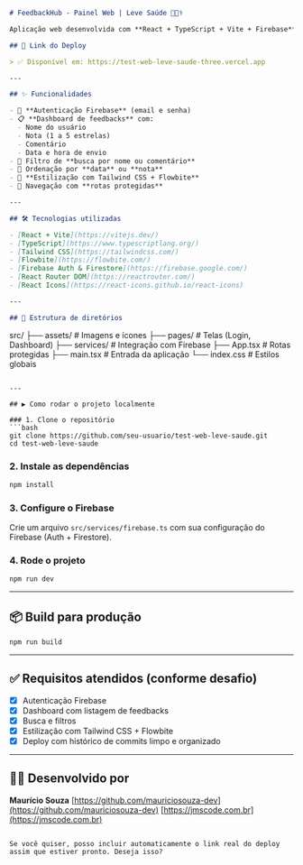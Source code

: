 ```md
# FeedbackHub - Painel Web | Leve Saúde 💬🧑‍⚕️

Aplicação web desenvolvida com **React + TypeScript + Vite + Firebase**, para administração e visualização de feedbacks enviados por usuários através do aplicativo mobile da Leve Saúde.

## 🔗 Link do Deploy

> ✅ Disponível em: https://test-web-leve-saude-three.vercel.app

---

## ✨ Funcionalidades

- 🔐 **Autenticação Firebase** (email e senha)
- 📋 **Dashboard de feedbacks** com:
  - Nome do usuário
  - Nota (1 a 5 estrelas)
  - Comentário
  - Data e hora de envio
- 🔎 Filtro de **busca por nome ou comentário**
- 🔄 Ordenação por **data** ou **nota**
- 🎨 **Estilização com Tailwind CSS + Flowbite**
- 🧭 Navegação com **rotas protegidas**

---

## 🛠️ Tecnologias utilizadas

- [React + Vite](https://vitejs.dev/)
- [TypeScript](https://www.typescriptlang.org/)
- [Tailwind CSS](https://tailwindcss.com/)
- [Flowbite](https://flowbite.com/)
- [Firebase Auth & Firestore](https://firebase.google.com/)
- [React Router DOM](https://reactrouter.com/)
- [React Icons](https://react-icons.github.io/react-icons)

---

## 📁 Estrutura de diretórios

```

src/
├── assets/             # Imagens e ícones
├── pages/              # Telas (Login, Dashboard)
├── services/           # Integração com Firebase
├── App.tsx             # Rotas protegidas
├── main.tsx            # Entrada da aplicação
└── index.css           # Estilos globais

````

---

## ▶️ Como rodar o projeto localmente

### 1. Clone o repositório
```bash
git clone https://github.com/seu-usuario/test-web-leve-saude.git
cd test-web-leve-saude
````

### 2. Instale as dependências

```bash
npm install
```

### 3. Configure o Firebase

Crie um arquivo `src/services/firebase.ts` com sua configuração do Firebase (Auth + Firestore).

### 4. Rode o projeto

```bash
npm run dev
```

---

## 📦 Build para produção

```bash
npm run build
```

---

## ✅ Requisitos atendidos (conforme desafio)

* [x] Autenticação Firebase
* [x] Dashboard com listagem de feedbacks
* [x] Busca e filtros
* [x] Estilização com Tailwind CSS + Flowbite
* [x] Deploy com histórico de commits limpo e organizado

---

## 👨‍💻 Desenvolvido por

**Maurício Souza**
[https://github.com/mauriciosouza-dev](https://github.com/mauriciosouza-dev)
[https://jmscode.com.br](https://jmscode.com.br)

```

Se você quiser, posso incluir automaticamente o link real do deploy assim que estiver pronto. Deseja isso?
```
